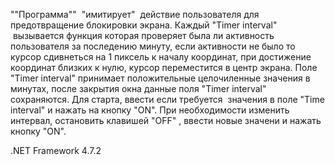 ""Программа""  "имитирует"  действие пользователя для предотвращение блокировки экрана.
Каждый "Timer interval"  вызывается функция которая проверяет была ли активность пользователя за последению минуту,
если активности не было то курсор сдивнеться на 1 пиксель к началу координат, при достижение координат близких к нулю, курсор переместится в центр экрана.
Поле "Timer interval" принимает положительные целочиленные значения в минутах, после закрытия окна данные поля "Timer interval" сохраняются.
Для старта, ввести если требуется  значения в поле "Time interval" и нажать на кнопку "ON".
При необходимости изменить интервал, остановить клавишей "OFF" , ввести новые значени и нажать кнопку "ON".

.NET Framework 4.7.2
